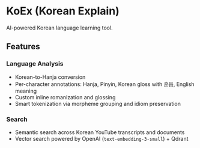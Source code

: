 # KoEx (Korean Explain)

AI-powered Korean language learning tool.

## Features

### Language Analysis
- Korean-to-Hanja conversion
- Per-character annotations: Hanja, Pinyin, Korean gloss with 훈음, English meaning
- Custom inline romanization and glossing
- Smart tokenization via morpheme grouping and idiom preservation

### Search
- Semantic search across Korean YouTube transcripts and documents
- Vector search powered by OpenAI (`text-embedding-3-small`) + Qdrant
